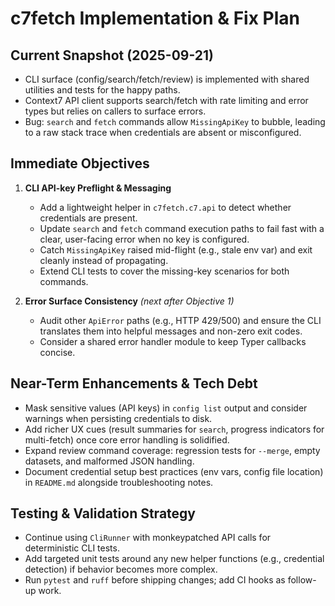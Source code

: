# c7fetch Implementation & Fix Plan

## Current Snapshot (2025-09-21)
- CLI surface (config/search/fetch/review) is implemented with shared utilities and tests for the happy paths.
- Context7 API client supports search/fetch with rate limiting and error types but relies on callers to surface errors.
- Bug: `search` and `fetch` commands allow `MissingApiKey` to bubble, leading to a raw stack trace when credentials are absent or misconfigured.

## Immediate Objectives
1. **CLI API-key Preflight & Messaging**
   - Add a lightweight helper in `c7fetch.c7.api` to detect whether credentials are present.
   - Update `search` and `fetch` command execution paths to fail fast with a clear, user-facing error when no key is configured.
   - Catch `MissingApiKey` raised mid-flight (e.g., stale env var) and exit cleanly instead of propagating.
   - Extend CLI tests to cover the missing-key scenarios for both commands.

2. **Error Surface Consistency** *(next after Objective 1)*
   - Audit other `ApiError` paths (e.g., HTTP 429/500) and ensure the CLI translates them into helpful messages and non-zero exit codes.
   - Consider a shared error handler module to keep Typer callbacks concise.

## Near-Term Enhancements & Tech Debt
- Mask sensitive values (API keys) in `config list` output and consider warnings when persisting credentials to disk.
- Add richer UX cues (result summaries for `search`, progress indicators for multi-fetch) once core error handling is solidified.
- Expand review command coverage: regression tests for `--merge`, empty datasets, and malformed JSON handling.
- Document credential setup best practices (env vars, config file location) in `README.md` alongside troubleshooting notes.

## Testing & Validation Strategy
- Continue using `CliRunner` with monkeypatched API calls for deterministic CLI tests.
- Add targeted unit tests around any new helper functions (e.g., credential detection) if behavior becomes more complex.
- Run `pytest` and `ruff` before shipping changes; add CI hooks as follow-up work.
